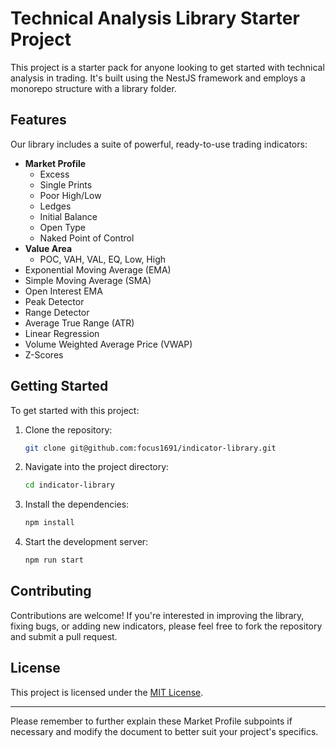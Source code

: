 # Technical Analysis Library Starter Project

This project is a starter pack for anyone looking to get started with technical analysis in trading. It's built using the NestJS framework and employs a monorepo structure with a library folder. 

## Features

Our library includes a suite of powerful, ready-to-use trading indicators:

- **Market Profile**
  - Excess
  - Single Prints
  - Poor High/Low
  - Ledges
  - Initial Balance
  - Open Type
  - Naked Point of Control
- **Value Area**
  - POC, VAH, VAL, EQ, Low, High
- Exponential Moving Average (EMA)
- Simple Moving Average (SMA)
- Open Interest EMA
- Peak Detector
- Range Detector
- Average True Range (ATR)
- Linear Regression
- Volume Weighted Average Price (VWAP)
- Z-Scores

## Getting Started

To get started with this project:

1. Clone the repository:

    ```bash
    git clone git@github.com:focus1691/indicator-library.git
    ```

2. Navigate into the project directory:

    ```bash
    cd indicator-library
    ```

3. Install the dependencies:

    ```bash
    npm install
    ```

4. Start the development server:

    ```bash
    npm run start
    ```

## Contributing

Contributions are welcome! If you're interested in improving the library, fixing bugs, or adding new indicators, please feel free to fork the repository and submit a pull request.

## License

This project is licensed under the [MIT License](LICENSE).

---

Please remember to further explain these Market Profile subpoints if necessary and modify the document to better suit your project's specifics.